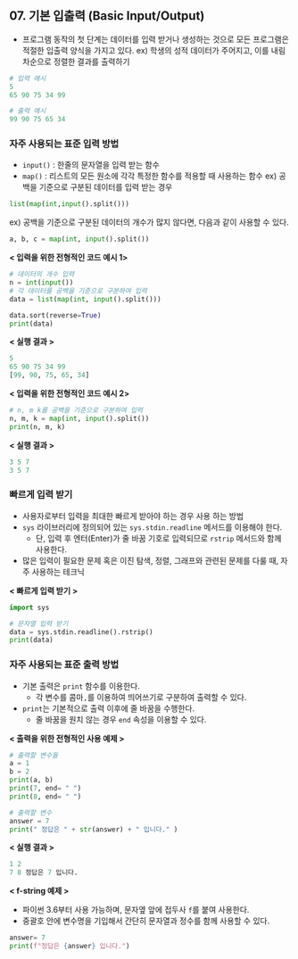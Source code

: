 ## 07. 기본 입출력 (Basic Input/Output)

- 프로그램 동작의 첫 단계는 데이터를 입력 받거나 생성하는 것으로 모든 프로그램은 적절한 입출력 양식을 가지고 있다.
  ex) 학생의 성적 데이터가 주어지고, 이를 내림차순으로 정렬한 결과를 출력하기

```python
# 입력 예시
5
65 90 75 34 99

# 출력 예시
99 90 75 65 34
```

### 자주 사용되는 표준 입력 방법

- `input()` : 한줄의 문자열을 입력 받는 함수
- `map()` : 리스트의 모든 원소에 각각 특정한 함수를 적용할 때 사용하는 함수
  ex) 공백을 기준으로 구분된 데이터를 입력 받는 경우

```python
list(map(int,input().split()))
```

ex) 공백을 기준으로 구분된 데이터의 개수가 많지 않다면, 다음과 같이 사용할 수 있다.

```python
a, b, c = map(int, input().split())
```

**< 입력을 위한 전형적인 코드 예시 1>**

```python
# 데이터의 개수 입력
n = int(input())
# 각 데이터를 공백을 기준으로 구분하여 입력
data = list(map(int, input().split()))

data.sort(reverse=True)
print(data)
```

**< 실행 결과 >**

```python
5
65 90 75 34 99
[99, 90, 75, 65, 34]
```

**< 입력을 위한 전형적인 코드 예시 2>**

```python
# n, m k를 공백을 기준으로 구분하여 입력
n, m, k = map(int, input().split())
print(n, m, k)
```

**< 실행 결과 >**

```python
3 5 7
3 5 7
```

### 빠르게 입력 받기

- 사용자로부터 입력을 최대한 빠르게 받아야 하는 경우 사용 하는 방법
- `sys` 라이브러리에 정의되어 있는 `sys.stdin.readline` 메서드를 이용해야 한다.
  - 단, 입력 후 엔터(Enter)가 줄 바꿈 기호로 입력되므로 `rstrip` 메서드와 함께 사용한다.
- 많은 입력이 필요한 문제 혹은 이진 탐색, 정렬, 그래프와 관련된 문제를 다룰 때, 자주 사용하는 테크닉

**< 빠르게 입력 받기 >**

```python
import sys

# 문자열 입력 받기
data = sys.stdin.readline().rstrip()
print(data)
```

### 자주 사용되는 표준 출력 방법

- 기본 출력은 `print` 함수를 이용한다.
  - 각 변수를 콤마`,`를 이용하여 띄어쓰기로 구분하여 출력할 수 있다.
- `print`는 기본적으로 출력 이후에 줄 바꿈을 수행한다.
  - 줄 바꿈을 원치 않는 경우 `end` 속성을 이용할 수 있다.

**< 출력을 위한 전형적인 사용 예제 >**

```python
# 출력할 변수들
a = 1
b = 2
print(a, b)
print(7, end= " ")
print(8, end= " ")

# 출력할 변수
answer = 7
print(" 정답은 " + str(answer) + " 입니다." )
```

**< 실행 결과 >**

```python
1 2
7 8 정답은 7 입니다.
```

**< f-string 예제 >**

- 파이썬 3.6부터 사용 가능하며, 문자옆 앞에 접두사 `f`를 붙여 사용한다.
- 중괄호 안에 변수명을 기입해서 간단히 문자열과 정수를 함께 사용할 수 있다.

```python
answer= 7
print(f"정답은 {answer} 입니다.")
```

